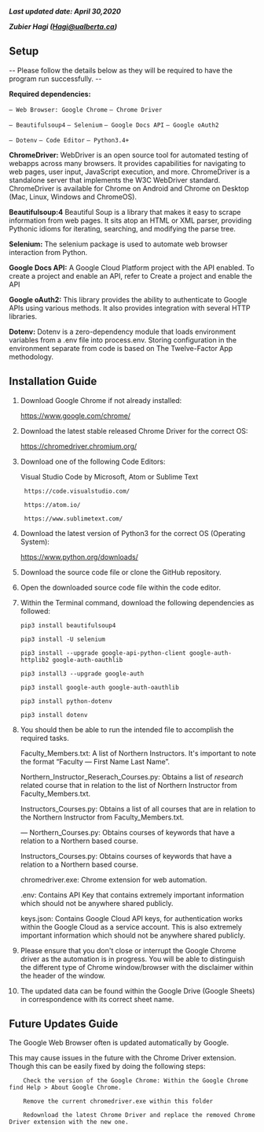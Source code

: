 **_Last updated date: April 30,2020_**

**_Zubier Hagi (Hagi@ualberta.ca)_**

## Setup ##

-- Please follow the details below as they will be required to have the program run successfully. --

**Required dependencies:**

`— Web Browser: Google Chrome`
`— Chrome Driver`

`— Beautifulsoup4`
`— Selenium`
`— Google Docs API`
`— Google oAuth2`

`— Dotenv`
`— Code Editor`
`— Python3.4+`



**ChromeDriver:**
WebDriver is an open source tool for automated testing of webapps across many browsers. It provides capabilities for navigating to web pages, user input, JavaScript execution, and more.  ChromeDriver is a standalone server that implements the W3C WebDriver standard. ChromeDriver is available for Chrome on Android and Chrome on Desktop (Mac, Linux, Windows and ChromeOS).  


**Beautifulsoup:4**
Beautiful Soup is a library that makes it easy to scrape information from web pages. It sits atop an HTML or XML parser, providing Pythonic idioms for iterating, searching, and modifying the parse tree.

**Selenium:**
The selenium package is used to automate web browser interaction from Python. 


**Google Docs API:**
A Google Cloud Platform project with the API enabled. To create a project and enable an API, refer to Create a project and enable the API

**Google oAuth2:**
This library provides the ability to authenticate to Google APIs using various methods. It also provides integration with several HTTP libraries.

**Dotenv:**
Dotenv is a zero-dependency module that loads environment variables from a .env file into process.env. Storing configuration in the environment separate from code is based on The Twelve-Factor App methodology.


## Installation Guide ##
1) Download Google Chrome if not already installed:

    https://www.google.com/chrome/

2) Download the latest stable released Chrome Driver for the correct OS:

    https://chromedriver.chromium.org/

3) Download one of the following Code Editors:

    Visual Studio Code by Microsoft, Atom or Sublime Text
    
        https://code.visualstudio.com/
        
        https://atom.io/
        
        https://www.sublimetext.com/

4) Download the latest version of Python3 for the correct OS (Operating System):

    https://www.python.org/downloads/

5) Download the source code file or clone the GitHub repository. 

6) Open the downloaded source code file within the code editor.

7) Within the Terminal command, download the following dependencies as followed:

   `pip3 install beautifulsoup4`
    
   `pip3 install -U selenium`
    
   `pip3 install --upgrade google-api-python-client google-auth-httplib2 google-auth-oauthlib`
    
   `pip3 install3 --upgrade google-auth`
    
   `pip3 install google-auth google-auth-oauthlib`
    
   `pip3 install python-dotenv`
    
   `pip3 install dotenv`

8) You should then be able to run the intended file to accomplish the required tasks.

    Faculty_Members.txt: A list of Northern Instructors. It's important to note the format “Faculty — First Name Last Name”.

    Northern_Instructor_Reserach_Courses.py: Obtains a list of *research* related course that in relation to the list of Northern Instructor from Faculty_Members.txt.
    
    Instructors_Courses.py: Obtains a list of all courses that are in relation to the Northern Instructor from Faculty_Members.txt.


    — Northern_Courses.py: Obtains courses of keywords that have a relation to a Northern based course.

    Instructors_Courses.py: Obtains courses of keywords that have a relation to a Northern based course.


    chromedriver.exe: Chrome extension for web automation.

    .env: Contains API Key that contains extremely important information which should not be anywhere shared publicly. 

    keys.json: Contains Google Cloud API keys, for authentication works within the Google Cloud as a service account. This is also extremely important information which should not be anywhere shared publicly.

9) Please ensure that you don't close or interrupt the Google Chrome driver as the automation is in progress. You will be able to distinguish the different type of Chrome window/browser with the disclaimer within the header of the window.

10) The updated data can be found within the Google Drive (Google Sheets) in correspondence with its correct sheet name.


## Future Updates Guide ## 
   The Google Web Browser often is updated automatically by Google. 
   
   This may cause issues in the future with the Chrome Driver extension. Though this can be easily fixed by doing the following steps:


        Check the version of the Google Chrome: Within the Google Chrome find Help > About Google Chrome.
    
        Remove the current chromedriver.exe within this folder
    
        Redownload the latest Chrome Driver and replace the removed Chrome Driver extension with the new one.
